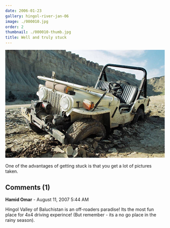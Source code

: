 ```yaml
---
date: 2006-01-23
gallery: hingol-river-jan-06
image: ./000010.jpg
order: 2
thumbnail: ./000010-thumb.jpg
title: Well and truly stuck
---
```


![Well and truly stuck](./000010.jpg)

One of the advantages of getting stuck is that you get a lot of pictures taken.

<div id="comments">

## Comments (1)

<div id="comment">

**Hamid Omar** - August 11, 2007  5:44 AM

Hingol Valley of Baluchistan is an off-roaders paradise! Its the most fun place for 4x4 driving experince! (But remember - its a no go place in the rainy season).

</div>

</div>